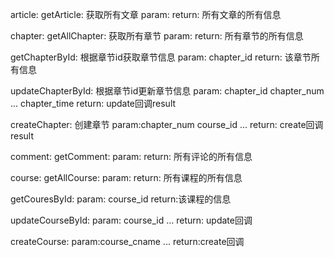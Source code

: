 article:
  getArticle: 获取所有文章
    param:
    return: 所有文章的所有信息


chapter:
  getAllChapter:  获取所有章节
      param:
      return: 所有章节的所有信息

  getChapterById:  根据章节id获取章节信息
      param: chapter_id
      return: 该章节所有信息

  updateChapterById:  根据章节id更新章节信息
      param: chapter_id
             chapter_num
              ...
             chapter_time
      return: update回调result

  createChapter: 创建章节
      param:chapter_num
            course_id
            ...
      return: create回调result


comment:
  getComment:
      param:
      return: 所有评论的所有信息


course:
  getAllCourse:
      param:
      return: 所有课程的所有信息

  getCouresById:
      param: course_id
      return:该课程的信息

  updateCourseById:
      param: course_id
             ...
      return: update回调

  createCourse:
      param:course_cname
            ...
      return:create回调


